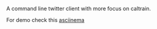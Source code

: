 A command line twitter client with more focus on caltrain.

For demo check this [asciinema](https://asciinema.org/a/0pofsz9luuep2edkqrobfasjr) 

